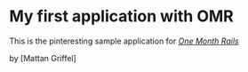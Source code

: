 # My first application with OMR

This is the pinteresting sample application for 
[*One Month Rails*](http://onemonthrails.com)

by [Mattan Griffel]